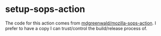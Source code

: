 # setup-sops-action

The code for this action comes from
[mdgreenwald/mozilla-sops-action](https://github.com/mdgreenwald/mozilla-sops-action/commit/d5d98cda6887cb60dd8bc4e358d5965910cf8824).
I prefer to have a copy I can trust/control the build/release process of.
